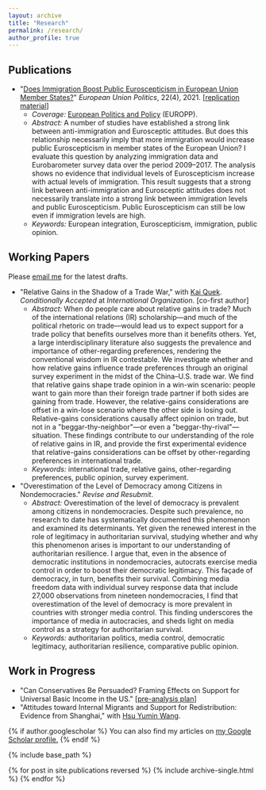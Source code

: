 ```yaml
---
layout: archive
title: "Research"
permalink: /research/
author_profile: true
---
```


## Publications
  * "[Does Immigration Boost Public Euroscepticism in European Union Member States?](https://doi.org/10.1177/14651165211030428)" _European Union Politics_, 22(4), 2021. [[replication material](https://github.com/Eddy-Yeung/euroscepticism-and-immigration)]
      * _Coverage:_ [European Politics and Policy](https://blogs.lse.ac.uk/europpblog/2021/08/02/there-is-no-evidence-that-immigration-boosts-euroscepticism-in-eu-member-states/) (EUROPP).
      * _Abstract:_ A number of studies have established a strong link between anti-immigration and Eurosceptic attitudes. But does this relationship necessarily imply that more immigration would increase public Euroscepticism in member states of the European Union? I evaluate this question by analyzing immigration data and Eurobarometer survey data over the period 2009–2017. The analysis shows no evidence that individual levels of Euroscepticism increase with actual levels of immigration. This result suggests that a strong link between anti-immigration and Eurosceptic attitudes does not necessarily translate into a strong link between immigration levels and public Euroscepticism. Public Euroscepticism can still be low even if immigration levels are high.
      * _Keywords:_ European integration, Euroscepticism, immigration, public opinion.

## Working Papers
Please [email me](mailto:shing.fung.yeung@emory.edu) for the latest drafts.
  * "Relative Gains in the Shadow of a Trade War," with [Kai Quek](https://ppaweb.hku.hk/f/quek). _Conditionally Accepted_ at _International Organization_. [co-first author]
      * _Abstract:_ When do people care about relative gains in trade? Much of the international relations (IR) scholarship—and much of the political rhetoric on trade—would lead us to expect support for a trade policy that benefits ourselves more than it benefits others. Yet, a large interdisciplinary literature also suggests the prevalence and importance of other-regarding preferences, rendering the conventional wisdom in IR contestable. We investigate whether and how relative gains influence trade preferences through an original survey experiment in the midst of the China–U.S. trade war. We find that relative gains shape trade opinion in a win-win scenario: people want to gain more than their foreign trade partner if both sides are gaining from trade. However, the relative-gains considerations are offset in a win-lose scenario where the other side is losing out. Relative-gains considerations causally affect opinion on trade, but not in a "beggar-thy-neighbor"—or even a "beggar-thy-rival"—situation. These findings contribute to our understanding of the role of relative gains in IR, and provide the first experimental evidence that relative-gains considerations can be offset by other-regarding preferences in international trade.
      * _Keywords:_ international trade, relative gains, other-regarding preferences, public opinion, survey experiment.
  * "Overestimation of the Level of Democracy among Citizens in Nondemocracies." _Revise and Resubmit_.
      * _Abstract:_ Overestimation of the level of democracy is prevalent among citizens in nondemocracies. Despite such prevalence, no research to date has systematically documented this phenomenon and examined its determinants. Yet given the renewed interest in the role of legitimacy in authoritarian survival, studying whether and why this phenomenon arises is important to our understanding of authoritarian resilience. I argue that, even in the absence of democratic institutions in nondemocracies, autocrats exercise media control in order to boost their democratic legitimacy. This façade of democracy, in turn, benefits their survival. Combining media freedom data with individual survey response data that include 27,000 observations from nineteen nondemocracies, I find that overestimation of the level of democracy is more prevalent in countries with stronger media control. This finding underscores the importance of media in autocracies, and sheds light on media control as a strategy for authoritarian survival.
      * _Keywords:_ authoritarian politics, media control, democratic legitimacy, authoritarian resilience, comparative public opinion.
      
## Work in Progress
  * "Can Conservatives Be Persuaded? Framing Effects on Support for Universal Basic Income in the US." [[pre-analysis plan](https://osf.io/bcuqe/)]
  * "Attitudes toward Internal Migrants and Support for Redistribution: Evidence from Shanghai," with [Hsu Yumin Wang](https://hsuyuminwang.com/).

{% if author.googlescholar %}
  You can also find my articles on <u><a href="{{author.googlescholar}}">my Google Scholar profile</a>.</u>
{% endif %}

{% include base_path %}

{% for post in site.publications reversed %}
  {% include archive-single.html %}
{% endfor %}
